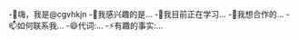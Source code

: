 -👋嗨，我是@cgvhkjn
-👀我感兴趣的是...
-🌱我目前正在学习...
-💞我想合作的️...
-📫如何联系我...
-😄代词:...
-⚡有趣的事实:...

<!---
cgvhkjn/cgvhkjn是✨特别✨库，因为它的“README.md ”(该文件)出现在您的GitHub个人资料中。
您可以单击预览链接来查看您的更改。
--->
